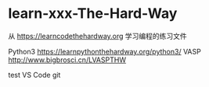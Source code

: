 # learn-xxx-The-Hard-Way
从 https://learncodethehardway.org 学习编程的练习文件

Python3 https://learnpythonthehardway.org/python3/
VASP    http://www.bigbrosci.cn/LVASPTHW

test VS Code git
